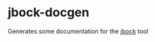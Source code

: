 # jbock-docgen

Generates some documentation for the [jbock](https://github.com/h908714124/jbock) tool
